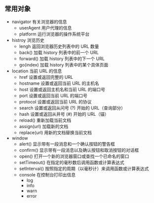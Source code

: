## 常用对象
* navigator 有关浏览器的信息
  * userAgent 用户代理的信息
  * platform 运行浏览器的操作系统平台
* histroy 浏览历史
  * lengh 返回浏览器历史列表中的 URL 数量
  * back() 加载 history 列表中的前一个 URL
  * forward() 加载 history 列表中的下一个 URL
  * go(index) 加载 history 列表中的某个具体页面
* location 当前 URL 的信息
  * href  设置或返回完整的 URL
  * hostname  设置或返回当前 URL 的主机名
  * host  设置或返回主机名和当前 URL 的端口号
  * port  设置或返回当前 URL 的端口号
  * protocol  设置或返回当前 URL 的协议
  * search  设置或返回从问号 (?) 开始的 URL（查询部分）
  * hash  设置或返回从井号 (#) 开始的 URL（锚）
  * reload()  重新加载当前文档
  * assign(url)  加载新的文档
  * replace(url)  用新的文档替换当前文档
* window
  * alert()  显示带有一段消息和一个确认按钮的警告框
  * confirm()   显示带有一段消息以及确认按钮和取消按钮的对话框
  * open()  打开一个新的浏览器窗口或查找一个已命名的窗口
  * setTimeout()  在指定的毫秒数后调用函数或计算表达式
  * setInterval()  按照指定的周期（以毫秒计）来调用函数或计算表达式
  * console  在控制台打印出信息
    * log  
    * info
    * warn
    * error
